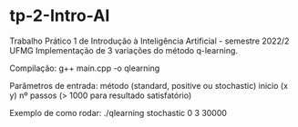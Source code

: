 # tp-2-Intro-AI
Trabalho Prático 1 de Introdução à Inteligência Artificial - semestre 2022/2 UFMG
Implementação de 3 variações do método q-learning.


Compilação: 
g++ main.cpp -o qlearning


Parâmetros de entrada: 
método (standard, positive ou stochastic) 
inicio (x y) 
nº passos (> 1000 para resultado satisfatório)


Exemplo de como rodar:
./qlearning stochastic 0 3 30000
